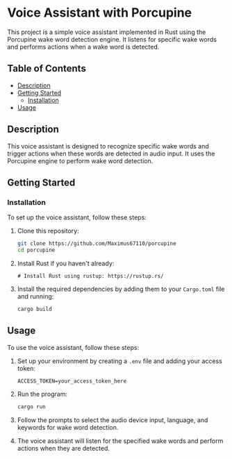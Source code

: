 # Voice Assistant with Porcupine

This project is a simple voice assistant implemented in Rust using the Porcupine wake word detection engine. It listens for specific wake words and performs actions when a wake word is detected.

## Table of Contents

- [Description](#description)
- [Getting Started](#getting-started)
    - [Installation](#installation)
- [Usage](#usage)

## Description

This voice assistant is designed to recognize specific wake words and trigger actions when these words are detected in audio input. It uses the Porcupine engine to perform wake word detection.

## Getting Started

### Installation

To set up the voice assistant, follow these steps:

1. Clone this repository:

   ```bash
   git clone https://github.com/Maximus67110/porcupine
   cd porcupine
   ```

2. Install Rust if you haven't already:

   ```
   # Install Rust using rustup: https://rustup.rs/
   ```

3. Install the required dependencies by adding them to your `Cargo.toml` file and running:

   ```bash
   cargo build
   ```

## Usage

To use the voice assistant, follow these steps:

1. Set up your environment by creating a `.env` file and adding your access token:

   ```plaintext
   ACCESS_TOKEN=your_access_token_here
   ```

2. Run the program:

   ```bash
   cargo run
   ```

3. Follow the prompts to select the audio device input, language, and keywords for wake word detection.

4. The voice assistant will listen for the specified wake words and perform actions when they are detected.